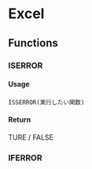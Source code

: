 # Excel

## Functions

### ISERROR
#### Usage
```excel
ISSERROR(実行したい関数)
```
#### Return
TURE / FALSE

### IFERROR
